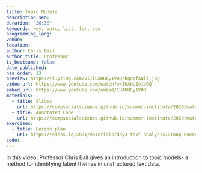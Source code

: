 ```yaml
---
title: Topic Models
description_seo:
duration: "26:38"
keywords: key, word, list, for, seo
programming_lang:
venue:
location:
author: Chris Bail
author_title: Professor
is_bootcamp: false
date_published:
has_order: 13
preview: https://i.ytimg.com/vi/IUAHUEy1V0Q/hqdefault.jpg
video_url: https://www.youtube.com/watch?v=IUAHUEy1V0Q
embed_url: https://www.youtube.com/embed/IUAHUEy1V0Q
materials:
  - title: Slides
    url: https://compsocialscience.github.io/summer-institute/2020/materials/day3-text-analysis/topic-modeling/Rpres/Topic_Modeling.html
  - title: Annotated Code
    url: https://compsocialscience.github.io/summer-institute/2020/materials/day3-text-analysis/topic-modeling/rmarkdown/Topic_Modeling.html
exercises:
  - title: Lesson plan
    url: https://sicss.io/2021/materials/day3-text-analysis/Group-Exercise-Day-3.html
code:
---
```


In this video, Professor Chris Bail gives an introduction to topic models- a method for identifying latent themes in unstructured text data.

